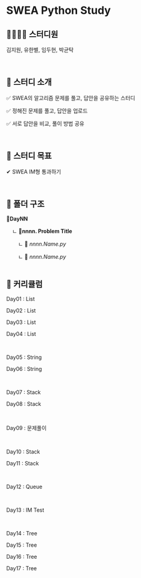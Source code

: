# SWEA Python Study
## 👨‍👨‍👧‍👦 스터디원

김지원, 유한별, 임두현, 박균탁

<br>

## 💌 스터디 소개

✅ SWEA의 알고리즘 문제를 풀고, 답안을 공유하는 스터디

✅ 정해진 문제를 풀고, 답안을 업로드

✅ 서로 답안을 비교, 풀이 방법 공유

<br>

## 🚩 스터디 목표

✔ SWEA IM형 통과하기

<br>

## 📂 폴더 구조
📂**DayNN**</br>

&nbsp;&nbsp;&nbsp;&nbsp;ㄴ 📂**nnnn. Problem Title**

&nbsp;&nbsp;&nbsp;&nbsp;&nbsp;&nbsp;&nbsp;&nbsp;ㄴ 📄 *nnnn.Name.py*</br>

&nbsp;&nbsp;&nbsp;&nbsp;&nbsp;&nbsp;&nbsp;&nbsp;ㄴ 📄 *nnnn.Name.py*</br>
<br>

## 📌 커리큘럼
Day01 : List </br>

Day02 : List </br>

Day03 : List </br>

Day04 : List </br>

<br>

Day05 : String </br>

Day06 : String </br>

<br>

Day07 : Stack </br>

Day08 : Stack </br>

<br>

Day09 : 문제풀이</br>

<br>

Day10 : Stack 

Day11 : Stack 

<br>

Day12 : Queue

<br>

Day13 : IM Test

<br>

Day14 : Tree

Day15 : Tree

Day16 : Tree

Day17 : Tree
